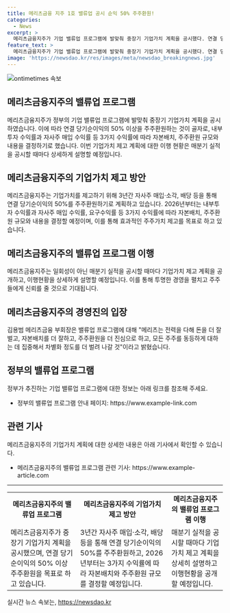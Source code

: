 ```yaml
---
title: 메리츠금융 지주 1호 밸류업 공시 순익 50% 주주환원!
categories:
  - News
excerpt: >
  메리츠금융지주가 기업 밸류업 프로그램에 발맞춰 중장기 기업가치 계획을 공시했다. 연결 당기순이익의 50% 이상 주주환원을 목표로 자사주 매입·소각, 배당 등을 통해 주주환원을 이행할 예정이다. 또한, 내부투자 수익률과 자사주 매입 수익률, 요구수익률 등 3가지 수익률에 따라 자본배치와 주주환원 규모를 결정할 계획이며, 매분기 실적을 공시할 때마다 기업가치 제고 계획을 상세하게 설명할 것이다.
feature_text: >
  메리츠금융지주가 기업 밸류업 프로그램에 발맞춰 중장기 기업가치 계획을 공시했다. 연결 당기순이익의 50% 이상 주주환원을 목표로 자사주 매입·소각, 배당 등을 통해 주주환원을 이행할 예정이다. 또한, 내부투자 수익률과 자사주 매입 수익률, 요구수익률 등 3가지 수익률에 따라 자본배치와 주주환원 규모를 결정할 계획이며, 매분기 실적을 공시할 때마다 기업가치 제고 계획을 상세하게 설명할 것이다.
image: 'https://newsdao.kr/res/images/meta/newsdao_breakingnews.jpg'
---
```


<p><img src="https://newsdao.kr/res/images/meta/newsdao_breakingnews.jpg" alt="ontimetimes 속보" /></p>

<h2 data-ke-size="size26">메리츠금융지주의 밸류업 프로그램</h2>

<p>메리츠금융지주가 정부의 기업 밸류업 프로그램에 발맞춰 중장기 기업가치 계획을 공시하였습니다. 이에 따라 연결 당기순이익의 50% 이상을 주주환원하는 것이 골자로, 내부투자 수익률과 자사주 매입 수익률 등 3가지 수익률에 따라 자본배치, 주주환원 규모와 내용을 결정하기로 했습니다. 이번 기업가치 제고 계획에 대한 이행 현황은 매분기 실적을 공시할 때마다 상세하게 설명할 예정입니다.</p>

<p data-ke-size="size16"></p>

<h2 data-ke-size="size26">메리츠금융지주의 기업가치 제고 방안</h2>

<p>메리츠금융지주는 기업가치를 제고하기 위해 3년간 자사주 매입·소각, 배당 등을 통해 연결 당기순이익의 50%를 주주환원하기로 계획하고 있습니다. 2026년부터는 내부투자 수익률과 자사주 매입 수익률, 요구수익률 등 3가지 수익률에 따라 자본배치, 주주환원 규모와 내용을 결정할 예정이며, 이를 통해 효과적인 주주가치 제고를 목표로 하고 있습니다.</p>

<p data-ke-size="size16"></p>

<h2 data-ke-size="size26">메리츠금융지주의 밸류업 프로그램 이행</h2>

<p>메리츠금융지주는 일회성이 아닌 매분기 실적을 공시할 때마다 기업가치 제고 계획을 공개하고, 이행현황을 상세하게 설명할 예정입니다. 이를 통해 투명한 경영을 펼치고 주주들에게 신뢰를 줄 것으로 기대됩니다.</p>

<p data-ke-size="size16"></p>

<h2 data-ke-size="size26">메리츠금융지주의 경영진의 입장</h2>

<p>김용범 메리츠금융 부회장은 밸류업 프로그램에 대해 "메리츠는 전력을 다해 돈을 더 잘 벌고, 자본배치를 더 잘하고, 주주환원을 더 진심으로 하고, 모든 주주를 동등하게 대하는 데 집중해서 차별화 정도를 더 벌려 나갈 것"이라고 밝혔습니다.</p>

<p data-ke-size="size16"></p>

<h2 data-ke-size="size26">정부의 밸류업 프로그램</h2>

<p>정부가 추진하는 기업 밸류업 프로그램에 대한 정보는 아래 링크를 참조해 주세요.</p>

<ul>
  <li>정부의 밸류업 프로그램 안내 페이지: https://www.example-link.com</li>
</ul>

<p data-ke-size="size16"></p>

<h2 data-ke-size="size26">관련 기사</h2>

<p>메리츠금융지주의 기업가치 계획에 대한 상세한 내용은 아래 기사에서 확인할 수 있습니다.</p>

<ul>
  <li>메리츠금융지주의 밸류업 프로그램 관련 기사: https://www.example-article.com</li>
</ul>

<hr>

<table>
  <tr>
    <td style="text-align: center; height: 17px;"><b>메리츠금융지주의 밸류업 프로그램</b></td>
    <td style="text-align: center; height: 17px;"><b>메리츠금융지주의 기업가치 제고 방안</b></td>
    <td style="text-align: center; height: 17px;"><b>메리츠금융지주의 밸류업 프로그램 이행</b></td>
  </tr>
  <tr>
    <td>메리츠금융지주가 중장기 기업가치 계획을 공시했으며, 연결 당기순이익의 50% 이상 주주환원을 목표로 하고 있습니다.</td>
    <td>3년간 자사주 매입·소각, 배당 등을 통해 연결 당기순이익의 50%를 주주환원하고, 2026년부터는 3가지 수익률에 따라 자본배치와 주주환원 규모를 결정할 예정입니다.</td>
    <td>매분기 실적을 공시할 때마다 기업가치 제고 계획을 상세히 설명하고 이행현황을 공개할 예정입니다.</td>
  </tr>
</table>
실시간 뉴스 속보는, <a href="https://newsdao.kr" rel="dofollow">https://newsdao.kr</a>


